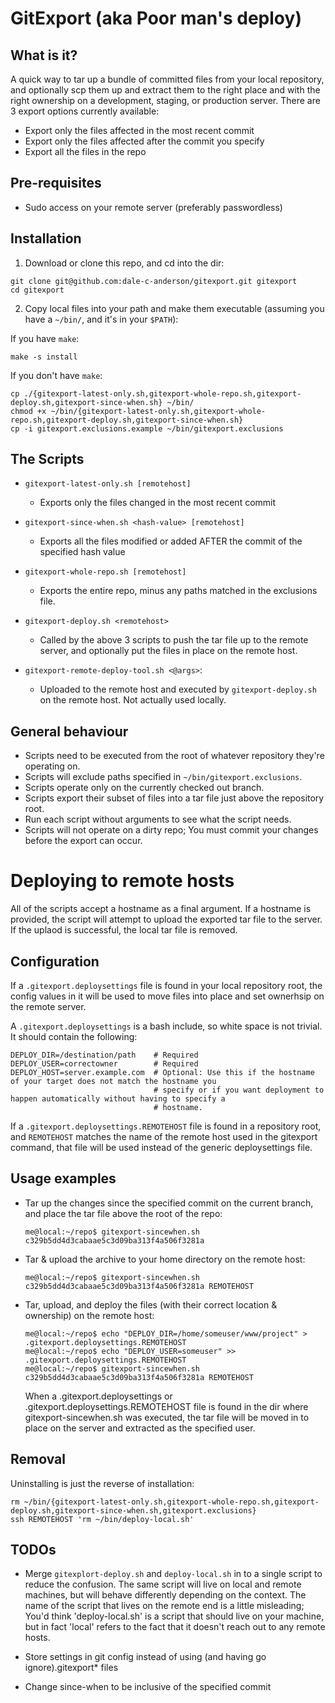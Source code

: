 # GitExport (aka Poor man's deploy)

## What is it?
A quick way to tar up a bundle of committed files from your local repository, and optionally scp them up and extract them to the right place and with the right ownership on a development, staging, or production server. There are 3 export options currently available:
 - Export only the files affected in the most recent commit
 - Export only the files affected after the commit you specify
 - Export all the files in the repo

## Pre-requisites

- Sudo access on your remote server (preferably passwordless)

## Installation
1) Download or clone this repo, and cd into the dir:
```
git clone git@github.com:dale-c-anderson/gitexport.git gitexport
cd gitexport
```

2) Copy local files into your path and make them executable (assuming you have a `~/bin/`, and it's in your `$PATH`):

If you have `make`:
```
make -s install
```

If you don't have `make`:
```
cp ./{gitexport-latest-only.sh,gitexport-whole-repo.sh,gitexport-deploy.sh,gitexport-since-when.sh} ~/bin/
chmod +x ~/bin/{gitexport-latest-only.sh,gitexport-whole-repo.sh,gitexport-deploy.sh,gitexport-since-when.sh}
cp -i gitexport.exclusions.example ~/bin/gitexport.exclusions
```

## The Scripts
- `gitexport-latest-only.sh [remotehost]`
    - Exports only the files changed in the most recent commit

- `gitexport-since-when.sh <hash-value> [remotehost]`
    - Exports all the files modified or added AFTER the commit of the specified hash value

- `gitexport-whole-repo.sh [remotehost]`
    - Exports the entire repo, minus any paths matched in the exclusions file.

- `gitexport-deploy.sh <remotehost>`
    - Called by the above 3 scripts to push the tar file up to the remote server, and optionally put the files in place on the remote host.

- `gitexport-remote-deploy-tool.sh <@args>`:
    - Uploaded to the remote host and executed by `gitexport-deploy.sh` on the remote host. Not actually used locally.

## General behaviour
- Scripts need to be executed from the root of whatever repository they're operating on.
- Scripts will exclude paths specified in `~/bin/gitexport.exclusions`.
- Scripts operate only on the currently checked out branch.
- Scripts export their subset of files into a tar file just above the repository root.
- Run each script without arguments to see what the script needs.
- Scripts will not operate on a dirty repo; You must commit your changes before the export can occur.

# Deploying to remote hosts

All of the scripts accept a hostname as a final argument. If a hostname is provided,
the script will attempt to upload the exported tar file to the server. If the uplaod is
successful, the local tar file is removed.

## Configuration
If a `.gitexport.deploysettings` file is found in your local repository root, the config
values in it will be used to move files into place and set ownerhsip on the
remote server.

A `.gitexport.deploysettings` is a bash include, so white space is not trivial. It should contain the following:
```
DEPLOY_DIR=/destination/path    # Required
DEPLOY_USER=correctowner        # Required
DEPLOY_HOST=server.example.com  # Optional: Use this if the hostname of your target does not match the hostname you
                                # specify or if you want deployment to happen automatically without having to specify a
                                # hostname.
```
If a `.gitexport.deploysettings.REMOTEHOST` file is found in a repository root, and
`REMOTEHOST` matches the name of the remote host used in the gitexport command, that
file will be used instead of the generic deploysettings file.

## Usage examples
- Tar up the changes since the specified commit on the current branch, and place the tar file above the root of the repo:
  ```
  me@local:~/repo$ gitexport-sincewhen.sh c329b5dd4d3cabaae5c3d09ba313f4a506f3281a
  ```

- Tar & upload the archive to your home directory on the remote host:
  ```
  me@local:~/repo$ gitexport-sincewhen.sh c329b5dd4d3cabaae5c3d09ba313f4a506f3281a REMOTEHOST
  ```

- Tar, upload, and deploy the files (with their correct location & ownership) on the remote host:
  ```
  me@local:~/repo$ echo "DEPLOY_DIR=/home/someuser/www/project" > .gitexport.deploysettings.REMOTEHOST
  me@local:~/repo$ echo "DEPLOY_USER=someuser" >> .gitexport.deploysettings.REMOTEHOST
  me@local:~/repo$ gitexport-sincewhen.sh c329b5dd4d3cabaae5c3d09ba313f4a506f3281a REMOTEHOST
  ```
  When a .gitexport.deploysettings or .gitexport.deploysettings.REMOTEHOST file is found in the dir where gitexport-sincewhen.sh was executed, the tar file will be moved in to place on the server and extracted as the specified user.


## Removal

Uninstalling is just the reverse of installation:
```
rm ~/bin/{gitexport-latest-only.sh,gitexport-whole-repo.sh,gitexport-deploy.sh,gitexport-since-when.sh,gitexport.exclusions}
ssh REMOTEHOST 'rm ~/bin/deploy-local.sh'
```



## TODOs
- Merge `gitexplort-deploy.sh` and `deploy-local.sh` in to a single script to reduce the confusion.
  The same script will live on local and remote machines, but will behave differently
  depending on the context. The name of the script that lives on the remote end is a little misleading;
  You'd think 'deploy-local.sh' is a script that should live on your machine, but
  in fact 'local' refers to the fact that it doesn't reach out to any remote hosts.

- Store settings in git config instead of using (and having go ignore).gitexport* files

- Change since-when to be inclusive of the specified commit
